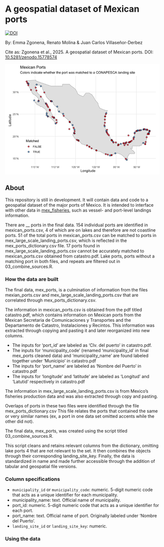
<!-- README.md is generated from README.Rmd. Please edit that file -->

# A geospatial dataset of Mexican ports

[![DOI](https://zenodo.org/badge/DOI/10.5281/zenodo.15778575.svg)](https://doi.org/10.5281/zenodo.15778575)

By: Emma Zgonena, Renato Molina & Juan Carlos Villaseñor-Derbez

Cite as: Zgonena et al., 2025. A geospatial dataset of Mexican ports.
DOI:
[10.5281/zenodo.15778574](https://zenodo.org/records/15778575#:~:text=10.5281/zenodo.15778574)

![](README_files/figure-gfm/map-1.png)<!-- -->

## About

This repository is still in development. It will contain data and code
to a geospatial dataset of the major ports of Mexico. It is intended to
interface with other data in
[mex_fisheries](https://github.com/jcvdav/mex_fisheries), such as
vessel- and port-level landings information.

There are \_\_ ports in the final data. 154 individual ports are
identified in mexican_ports.csv, 4 of which are on lakes and therefore
are not coastline ports. 51 of the total ports in mexican_ports.csv can
be matched to ports in mex_large_scale_landing_ports.csv, which is
reflected in the mex_ports_dictionary.csv file. 17 ports found in
mex_large_scale_landing_ports.csv cannot be accurately matched to
mexican_ports.csv obtained from catastro.pdf. Lake ports, ports without
a matching port in both files, and repeats are filtered out in
03_combine_sources.R.

### How the data are built

The final data, mex_ports, is a culmination of information from the
files mexian_ports.csv and mex_large_scale_landing_ports.csv that are
correlated through mex_ports_dictionary.csv.

The information in mexican_ports.csv is obtained from the pdf titled
catastro.pdf, which contains information on Mexican ports from the
Mexican Secretaria de Comunicaciones y Transportes and the Departamento
de Catastro, Instalaciones y Recintos. This information was extracted
through copying and pasting it and later reorganized into new columns.

- The inputs for ‘port_id’ are labeled as ‘Clv. del puerto’ in
  catastro.pdf.
- The inputs for ‘municipality_code’ (renamed ‘municipality_id’ in final
  mex_ports cleaned data) and ‘municipality_name’ are found labeled
  together under ‘Municipio’ in catastro.pdf
- The inputs for ‘port_name’ are labeled as ‘Nombre del Puerto’ in
  catastro.pdf
- The inputs for ‘longitude’ and ‘latitude’ are labeled as ‘Longitud’
  and ‘Latutid’ respectively in catastro.pdf

The information in mex_large_scale_landing_ports.csv is from Mexico’s
fisheries production data and was also extracted through copy and
pasting.

Overlaps of ports in these two files were identified through the file
mex_ports_dictionary.csv This file relates the ports that contained the
same or very similar names (ex, a port in one data set omitted accents
while the other did not).

The final data, mex_ports, was created using the script titled
03_combine_sources.R.

This script cleans and retains relevant columns from the dictionary,
omitting lake ports 4 that are not relevant to the set. It then combines
the objects through their corresponding landing_site_key. Finally, the
data is standardized in name and made further accessible through the
addition of tabular and geospatial file versions.

### Column specifications

- `municipality_id` or `municipality_code`: numeric. 5-digit numeric
  code that acts as a unique identifier for each municipality.
- municipality_name: text. Official name of municipality.
- port_id: numeric. 5-digit numeric code that acts as a unique
  identifier for each port.
- port_name: text. Official name of port. Originally labeled under
  ‘Nombre del Puerto’.
- `landing_site_id` or `landing_site_key`: numeric.

### Using the data
